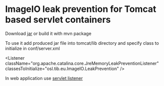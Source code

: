 # ImageIO leak prevention for Tomcat based servlet containers

Download [jar](https://github.com/litvinovg/imageio-leak-prevention/raw/refs/heads/main/ImageIO-leak-prevention.jar) or build it with mvn package

To use it add produced jar file into tomcat/lib directory and specify class to initialize in conf/server.xml

\<Listener className="org.apache.catalina.core.JreMemoryLeakPreventionListener" classesToInitialize="osl.tib.eu.ImageIO.LeakPrevention" />

In web application use [servlet listener](https://github.com/haraldk/TwelveMonkeys?tab=readme-ov-file#deploying-the-plugins-in-a-web-app)
